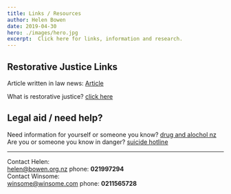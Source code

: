```yaml
---
title: Links / Resources
author: Helen Bowen
date: 2019-04-30
hero: ./images/hero.jpg
excerpt:  Click here for links, information and research.
---
```



## Restorative Justice Links

Article written in law news:
[Article](https://www.example.com)

What is restorative justice?
[click here](https://www.example.com)

## Legal aid / need help?

Need information for yourself or someone you know?
[drug and alochol nz](https://www.example.com) <br />
Are you or someone you know in danger?
[suicide hotline](https://www.example.com)

---

Contact Helen: <br />
[helen@bowen.org.nz](mailto:helen@bowen.org.nz)
phone: **021997294** <br />
Contact Winsome: <br />
[winsome@winsome.com](mailto:helen@bowen.org.nz)
phone: **0211565728**







